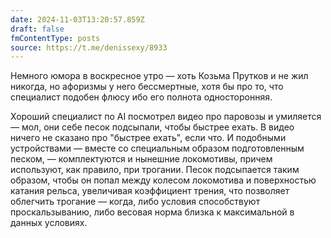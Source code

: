 ```yaml
---
date: 2024-11-03T13:20:57.859Z
draft: false
fmContentType: posts
source: https://t.me/denissexy/8933
---
```

Немного юмора в воскресное утро — хоть Козьма Прутков и не жил никогда, но афоризмы у него бессмертные, хотя бы про то, что специалист подобен флюсу ибо его полнота односторонняя. 

Хороший специалист по AI посмотрел видео про паровозы и умиляется — мол, они себе песок подсыпали, чтобы быстрее ехать. В видео ничего не сказано про "быстрее ехать", если что. И подобными устройствами — вместе со специальным образом подготовленным песком, — комплектуются и нынешние локомотивы, причем используют, как правило, при трогании. Песок подсыпается таким образом, чтобы он попал между колесом локомотива и поверхностью катания рельса, увеличивая коэффициент трения, что позволяет облегчить трогание — когда, либо условия способствуют проскальзыванию, либо весовая норма близка к максимальной в данных условиях.